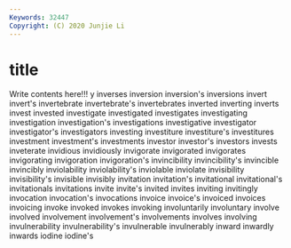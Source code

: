 ```yaml
---
Keywords: 32447
Copyright: (C) 2020 Junjie Li
---
```


# title

Write contents here!!!
y 
inverses 
inversion 
inversion's 
inversions 
invert 
invert's 
invertebrate 
invertebrate's
invertebrates 
inverted 
inverting 
inverts 
invest 
invested 
investigate 
investigated 
investigates 
investigating
investigation 
investigation's 
investigations 
investigative 
investigator 
investigator's 
investigators 
investing 
investiture 
investiture's
investitures 
investment 
investment's 
investments 
investor 
investor's 
investors 
invests 
inveterate 
invidious
invidiously 
invigorate 
invigorated 
invigorates 
invigorating 
invigoration 
invigoration's 
invincibility 
invincibility's 
invincible
invincibly 
inviolability 
inviolability's 
inviolable 
inviolate 
invisibility 
invisibility's 
invisible 
invisibly 
invitation
invitation's 
invitational 
invitational's 
invitationals 
invitations 
invite 
invite's 
invited 
invites 
inviting
invitingly 
invocation 
invocation's 
invocations 
invoice 
invoice's 
invoiced 
invoices 
invoicing 
invoke
invoked 
invokes 
invoking 
involuntarily 
involuntary 
involve 
involved 
involvement 
involvement's 
involvements
involves 
involving 
invulnerability 
invulnerability's 
invulnerable 
invulnerably 
inward 
inwardly 
inwards 
iodine
iodine's 
